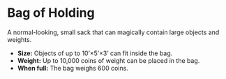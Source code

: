 # Bag of Holding

A normal-looking, small sack that can magically contain large objects and weights.

- **Size:** Objects of up to 10’×5’×3’ can fit inside the bag.
- **Weight:** Up to 10,000 coins of weight can be placed in the bag.
- **When full:** The bag weighs 600 coins.